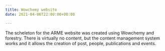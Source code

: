 ```yaml
---
title: Wowchemy website
date: 2021-04-06T22:00:00+00:00

---
```

The scheleton for the ARME website was created using Wowchemy and forestry. There is virtually no content, but the content management system works and it allows the creation of post, people, publications and events.